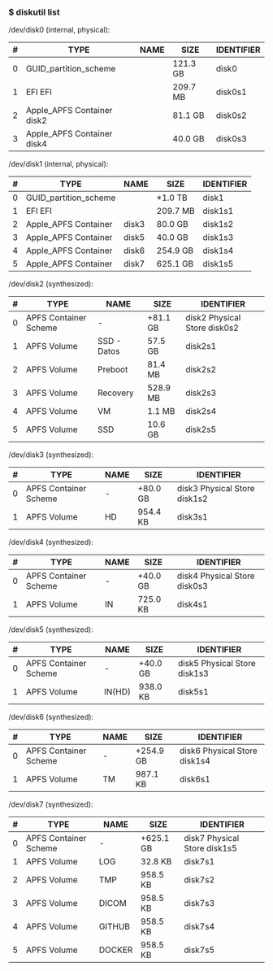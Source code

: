 ### $ diskutil list

/dev/disk0 (internal, physical):

\# | TYPE | NAME | SIZE | IDENTIFIER
---|---|---|---|---
0 | GUID_partition_scheme || 121.3 GB | disk0
1 | EFI EFI || 209.7 MB | disk0s1
2 | Apple_APFS Container disk2 || 81.1 GB | disk0s2
3 | Apple_APFS Container disk4 || 40.0 GB | disk0s3

/dev/disk1 (internal, physical):

\# | TYPE | NAME | SIZE | IDENTIFIER
---|---|---|---|---
0 | GUID_partition_scheme | | *1.0 TB | disk1
1 | EFI EFI | | 209.7 MB | disk1s1
2 | Apple_APFS Container | disk3 | 80.0 GB | disk1s2
3 | Apple_APFS Container | disk5 | 40.0 GB | disk1s3
4 | Apple_APFS Container | disk6 | 254.9 GB | disk1s4
5 | Apple_APFS Container | disk7 | 625.1 GB | disk1s5

/dev/disk2 (synthesized):

\# | TYPE | NAME | SIZE | IDENTIFIER
---|---|---|---|---
0 | APFS Container Scheme | - | +81.1 GB | disk2 Physical Store disk0s2
1 | APFS Volume | SSD - Datos | 57.5 GB | disk2s1
2 | APFS Volume | Preboot | 81.4 MB | disk2s2
3 | APFS Volume | Recovery | 528.9 MB | disk2s3
4 | APFS Volume | VM | 1.1 MB | disk2s4
5 | APFS Volume | SSD | 10.6 GB | disk2s5

/dev/disk3 (synthesized):

\# | TYPE | NAME | SIZE | IDENTIFIER
---|---|---|---|---
0 | APFS Container Scheme | - | +80.0 GB | disk3 Physical Store disk1s2
1 | APFS Volume | HD | 954.4 KB | disk3s1

/dev/disk4 (synthesized):

\# | TYPE | NAME | SIZE | IDENTIFIER
---|---|---|---|---
0 | APFS Container Scheme | - | +40.0 GB | disk4 Physical Store disk0s3
1 | APFS Volume | IN | 725.0 KB | disk4s1

/dev/disk5 (synthesized):

\# | TYPE | NAME | SIZE | IDENTIFIER
---|---|---|---|---
0 | APFS Container Scheme | - | +40.0 GB | disk5 Physical Store disk1s3
1 | APFS Volume | IN(HD) | 938.0 KB | disk5s1

/dev/disk6 (synthesized):

\# | TYPE | NAME | SIZE | IDENTIFIER
---|---|---|---|---
0 | APFS Container Scheme | - | +254.9 GB | disk6 Physical Store disk1s4
1 | APFS Volume | TM  | 987.1 KB | disk6s1

/dev/disk7 (synthesized):

\# | TYPE | NAME | SIZE | IDENTIFIER
---|---|---|---|---
0 | APFS Container Scheme | - | +625.1 GB | disk7 Physical Store disk1s5
1 | APFS Volume | LOG | 32.8 KB | disk7s1
2 | APFS Volume | TMP | 958.5 KB | disk7s2
3 | APFS Volume | DICOM | 958.5 KB | disk7s3
4 | APFS Volume | GITHUB | 958.5 KB | disk7s4
5 | APFS Volume | DOCKER | 958.5 KB | disk7s5
